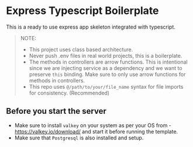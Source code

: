 # Express Typescript Boilerplate

This is a ready to use express app skeleton integrated with typescript.

> NOTE:
> - This project uses class based architecture.
> - Never push .env files in real world projects, this is a boilerplate.
> - The methods in controllers are arrow functions. This is intentional since we are injecting service as a dependency and we want to preserve `this` binding. Make sure to only use arrow functions for methods in controllers.
> - This repo uses `@/path/to/your/file_name` syntax for file imports for consistency. (Recommended)

## Before you start the server
- Make sure to install `valkey` on your system as per your OS from - https://valkey.io/download/ and start it before running the template.
- Make sure that `Postgresql` is also installed and setup.

